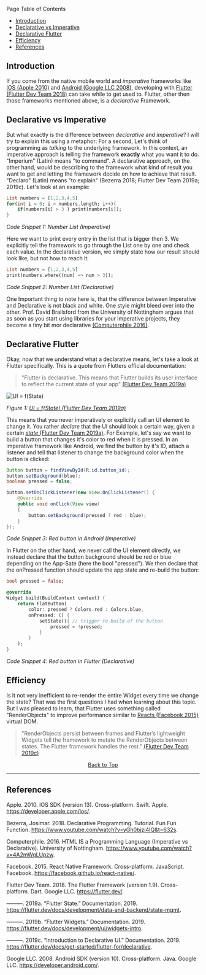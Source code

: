 Page Table of Contents
- [Introduction](#introduction)
- [Declarative vs Imperative](#declarative-vs-imperative)
- [Declarative Flutter](#declarative-flutter)
- [Efficiency](#efficiency)
- [References](#references)

## Introduction
If you come from the native mobile world and _imperative_ frameworks like [IOS (Apple 2010)](https://developer.apple.com/ios/) and [Android (Google LLC 2008)](https://developer.android.com/), developing with [Flutter (Flutter Dev Team 2018)](https://flutter.dev/) can take while to get used to. Flutter, other then those frameworks mentioned above, is a _declarative_ Framework. 

## Declarative vs Imperative
But what exactly is the difference between _declarative_ and _imperative_? I will try to explain this using a metaphor: For a second, Let's think of programming as _talking_ to the underlying framework. In this context, an imperative approach is telling the framework **exactly** what you want it to do. "Imperium" (Latin) means "to command". A declarative approach, on the other hand, would be describing to the framework what kind of result you want to get and letting the framework decide on how to achieve that result. "Declaro" (Latin) means "to explain" (Bezerra 2018; Flutter Dev Team 2019a; 2019c). Let's look at an example:

```dart
List numbers = [1,2,3,4,5]
for(int i = 0; i < numbers.length; i++){
    if(numbers[i] > 3 ) print(numbers[i]);     
}
```
_Code Snippet 1: Number List (Imperative)_

Here we want to print every entry in the list that is bigger then 3. We explicitly tell the framework to go through the List one by one and check each value. In the declarative version, we simply state how our result should look like, but not how to reach it:

```dart
List numbers = [1,2,3,4,5]
print(numbers.where((num) => num > 3));
```
_Code Snippet 2: Number List (Declarative)_

One Important thing to note here is, that the difference between Imperative and Declarative is not black and white. One style might bleed over into the other. Prof. David Brailsford from the University of Nottingham argues that as soon as you start using libraries for your imperative projects, they become a tiny bit mor declarative [(Computerphile 2016)](https://www.youtube.com/watch?v=4A2mWqLUpzw).

## Declarative Flutter
Okay, now that we understand what a declarative means, let's take a look at Flutter specifically. This is a quote from Flutters official documentation:

> "Flutter is declarative. This means that Flutter builds its user interface to reflect the current state of your app" [(Flutter Dev Team 2019a)](https://flutter.dev/docs/development/data-and-backend/state-mgmt/declarative)

![UI = f(State)](https://github.com/Fasust/flutter-guide/wiki//.images/ui-equals-function-of-state.png)

_Figure 1: [UI = f(State) (Flutter Dev Team 2019a)](https://flutter.dev/docs/development/data-and-backend/state-mgmt/declarative)_

This means that you never imperatively or explicitly call an UI element to change it. You rather _declare_ that the UI should look a certain way, given a certain [_state_ (Flutter Dev Team 2019a)](https://flutter.dev/docs/development/data-and-backend/state-mgmt). For Example, let's say we want to build a button that changes it's color to red when it is pressed. In an imperative framework like Android, we find the button by it's ID, attach a listener and tell that listener to change the background color when the button is clicked:

```java
Button button = findViewById(R.id.button_id);
button.setBackground(blue);
boolean pressed = false;

button.setOnClickListener(new View.OnClickListener() { 
    @Override
    public void onClick(View view) 
    { 
        button.setBackground(pressed ? red : blue);
    } 
}); 
```
_Code Snippet 3: Red button in Android (Imperative)_

In Flutter on the other hand, we never call the UI element directly, we instead declare that the button background should be red or blue depending on the App-Sate (here the bool "pressed"). We then declare that the onPressed function should update the app state and re-build the button:

```dart
bool pressed = false;

@override
Widget build(BuildContext context) {
    return FlatButton(
        color: pressed ? Colors.red : Colors.blue,
        onPressed: () {
            setState(){ // trigger re-build of the button
                pressed = !pressed;
            } 
        }
    );
}
```
_Code Snippet 4: Red button in Flutter (Declarative)_

## Efficiency 
Is it not very inefficient to re-render the entire Widget every time we change the state? That was the first questions I had when learning about this topic. But I was pleased to learn, that Flutter uses something called "RenderObjects" to improve performance similar to [Reacts (Facebook 2015)](https://facebook.github.io/react-native/) virtual DOM.
> "RenderObjects persist between frames and Flutter’s lightweight Widgets tell the framework to mutate the RenderObjects between states. The Flutter framework handles the rest." [(Flutter Dev Team 2019c)](https://flutter.dev/docs/get-started/flutter-for/declarative)

<p align="center"><a href="#">Back to Top</a></center></p>

---
## References 
Apple. 2010. IOS SDK (version 13). Cross-platform. Swift. Apple. https://developer.apple.com/ios/.

Bezerra, Josimar. 2018. Declarative Programming. Tutorial. Fun Fun Function. https://www.youtube.com/watch?v=yGh0bjzj4IQ&t=632s.

Computerphile. 2016. HTML IS a Programming Language (Imperative vs Declarative). University of Nottingham. https://www.youtube.com/watch?v=4A2mWqLUpzw.

Facebook. 2015. React Native Framework. Cross-platform. JavaScript. Facebook. https://facebook.github.io/react-native/.

Flutter Dev Team. 2018. The Flutter Framework (version 1.9). Cross-platform. Dart. Google LLC. https://flutter.dev/.

———. 2019a. “Flutter State.” Documentation. 2019. https://flutter.dev/docs/development/data-and-backend/state-mgmt.

———. 2019b. “Flutter Widgets.” Documentation. 2019. https://flutter.dev/docs/development/ui/widgets-intro.

———. 2019c. “Introduction to Declarative UI.” Documentation. 2019. https://flutter.dev/docs/get-started/flutter-for/declarative.

Google LLC. 2008. Android SDK (version 10). Cross-platform. Java. Google LLC. https://developer.android.com/.
